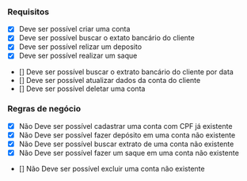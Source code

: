 ### Requisitos

- [x] Deve ser possível criar uma conta
- [x] Deve ser possível buscar o extato bancário do cliente
- [x] Deve ser possível relizar um deposito
- [x] Deve ser possível realizar um saque
- [] Deve ser possível buscar o extrato bancário do cliente por data
- [] Deve ser possível atualizar dados da conta do cliente
- [] Deve ser possível deletar uma conta


### Regras de negócio

- [x] Não Deve ser possível cadastrar uma conta com CPF já existente
- [x] Não Deve ser possível fazer depósito em uma conta não existente
- [x] Não Deve ser possível buscar extrato de uma conta não existente
- [x] Não Deve ser possível fazer um saque em uma conta não existente
- [] Não Deve ser possível excluir uma conta não existente
